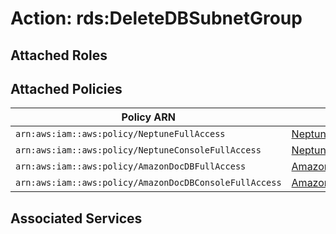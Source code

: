 # Action: rds:DeleteDBSubnetGroup

## Attached Roles

## Attached Policies

| Policy ARN | Policy Name |
|------------|-------------|
| `arn:aws:iam::aws:policy/NeptuneFullAccess` | [NeptuneFullAccess](../policies.md#neptunefullaccess) |
| `arn:aws:iam::aws:policy/NeptuneConsoleFullAccess` | [NeptuneConsoleFullAccess](../policies.md#neptuneconsolefullaccess) |
| `arn:aws:iam::aws:policy/AmazonDocDBFullAccess` | [AmazonDocDBFullAccess](../policies.md#amazondocdbfullaccess) |
| `arn:aws:iam::aws:policy/AmazonDocDBConsoleFullAccess` | [AmazonDocDBConsoleFullAccess](../policies.md#amazondocdbconsolefullaccess) |

## Associated Services

